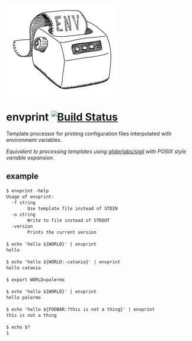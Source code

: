 ![](./envprint.png)

# envprint [![Build Status](https://travis-ci.org/dylanmei/envprint.svg?branch=master)](https://travis-ci.org/dylanmei/envprint)

Template processor for printing configuration files interpolated with environment variables.

_Equivalent to processing templates using [gliderlabs/sigil](https://github.com/gliderlabs/sigil) with POSIX style variable expansion._

## example

```
$ envprint -help
Usage of envprint:
  -f string
    	Use template file instead of STDIN
  -o string
    	Write to file instead of STDOUT
  -version
    	Prints the current version

$ echo 'hello ${WORLD}' | envprint
hello 

$ echo 'hello ${WORLD:-catania}' | envprint
hello catania

$ export WORLD=palermo

$ echo 'hello ${WORLD}' | envprint
hello palermo

$ echo 'hello ${FOOBAR:?this is not a thing}' | envprint
this is not a thing

$ echo $?
1
```
